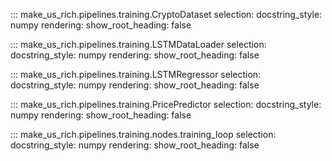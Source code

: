 ::: make_us_rich.pipelines.training.CryptoDataset
    selection:
        docstring_style: numpy
    rendering:
        show_root_heading: false

::: make_us_rich.pipelines.training.LSTMDataLoader
    selection:
        docstring_style: numpy
    rendering:
        show_root_heading: false

::: make_us_rich.pipelines.training.LSTMRegressor
    selection:
        docstring_style: numpy
    rendering:
        show_root_heading: false

::: make_us_rich.pipelines.training.PricePredictor
    selection:
        docstring_style: numpy
    rendering:
        show_root_heading: false

::: make_us_rich.pipelines.training.nodes.training_loop
    selection:
        docstring_style: numpy
    rendering:
        show_root_heading: false
